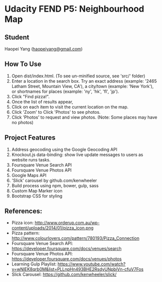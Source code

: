 # Udacity FEND P5: Neighbourhood Map

## Student
   Haopei Yang (haopeiyang@gmail.com)

## How To Use
1. Open dist/index.html. (To see un-minified source, see 'src/' folder)
2. Enter a location in the search box. Try an exact address (example: '2465 Latham Street, Mountain View, CA'), a city/town (example: 'New York'), or shortnames for places (example: 'ny', 'hk', 'fl', 'jp').
3. Click "Find pizza!".
4. Once the list of results appear,
  1. Click on each item to visit the current location on the map.
  2. Click 'Zoom' to  Click 'Photos' to see photos.
  3. Click 'Photos' to request and view photos. (Note: Some places may have no photos)

## Project Features
1. Address geocoding using the Google Geocoding API
2. Knockout.js data-binding: show live update messages to users as website runs tasks.
3. Foursquare Venue Search API
4. Foursquare Venue Photos API
5. Google Maps API
6. 'Slick' carousel by github.com/kenwheeler
7. Build process using npm, bower, gulp, sass
8. Custom Map Marker icon
9. Bootstrap CSS for styling

## References:
- Pizza icon: http://www.orderup.com.au/wp-content/uploads/2014/01/pizza_icon.png
- Pizza pattern: http://www.colourlovers.com/pattern/780193/Pizza_Connection
- Foursquare Venue Search API: https://developer.foursquare.com/docs/venues/search
- Foursquare Venue Photos API: https://developer.foursquare.com/docs/venues/photos
- Learning Gulp Playlist: https://www.youtube.com/watch?v=wNlEK8qrb0M&list=PLLnpHn493BHE2RsdyUNpbiVn-cfuV7Fos
- Slick Carousel: https://github.com/kenwheeler/slick/